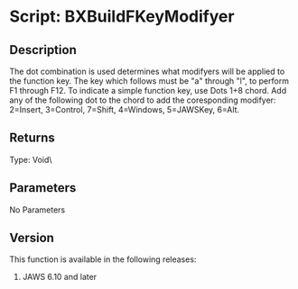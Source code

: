 # Script: BXBuildFKeyModifyer

## Description

The dot combination is used determines what modifyers will be applied to
the function key. The key which follows must be \"a\" through \"l\", to
perform F1 through F12. To indicate a simple function key, use Dots 1+8
chord. Add any of the following dot to the chord to add the coresponding
modifyer: 2=Insert, 3=Control, 7=Shift, 4=Windows, 5=JAWSKey, 6=Alt.

## Returns

Type: Void\

## Parameters

No Parameters

## Version

This function is available in the following releases:

1.  JAWS 6.10 and later

